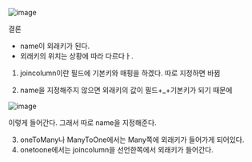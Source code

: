 ![image](https://user-images.githubusercontent.com/108928206/192942850-6ca6c7f9-9eef-4a33-8967-2188e0c95f00.png)

결론

- name이 외래키가 된다.
- 외래키의 위치는 상황에 따라 다르다ㅏ.

1. joincolumn이란 필드에 기본키와 매핑을 하겠다. 따로 지정하면 바뀜
 
2. name을 지정해주지 않으면 외래키의 값이 필드+_+기본키가 되기 때문에 

![image](https://user-images.githubusercontent.com/108928206/192943010-391e15f4-d9ab-4509-bf3f-41d34fdf74ac.png)

이렇게 들어간다. 그래서 따로 name을 지정해준다.

3. oneToMany나 ManyToOne에서는 Many쪽에 외래키가 들어가게 되어있다.
4. onetoone에서는 joincolumn을 선언한쪽에서 외래키가 들어간다.
